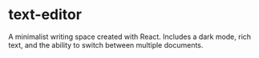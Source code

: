 # text-editor
A minimalist writing space created with React. Includes a dark mode, rich text, and the ability to switch between multiple documents.
